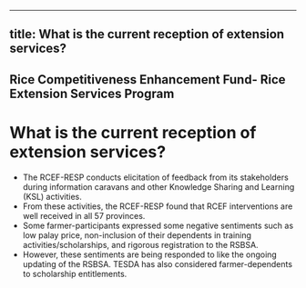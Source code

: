 --- 
 title: What is the current reception of extension services?
 ---

## Rice Competitiveness Enhancement Fund- Rice Extension Services Program

# What is the current reception of extension services?


 - The RCEF-RESP conducts elicitation of feedback from its stakeholders during information caravans and other Knowledge Sharing and Learning (KSL) activities. 
 - From these activities, the RCEF-RESP found that RCEF interventions are well received in all 57 provinces. 
 - Some farmer-participants expressed some negative sentiments such as low palay price, non-inclusion of their dependents in training activities/scholarships, and rigorous registration to the RSBSA.
 - However, these sentiments are being responded to like the ongoing updating of the RSBSA. TESDA has also considered farmer-dependents to scholarship entitlements.
